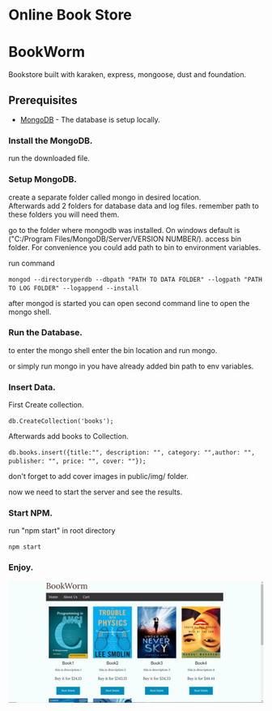 
Online Book Store
=======
# BookWorm
Bookstore built with karaken, express, mongoose, dust and foundation.

## Prerequisites

* [MongoDB](https://www.mongodb.com/download-center?jmp=nav#atlas) - The database is setup locally. 

### Install the MongoDB.

run the downloaded file.

### Setup MongoDB.

create a separate folder called mongo in desired location.  
Afterwards add 2 folders for database data and log files. remember path to these folders you will need them.

go to the folder where mongodb was installed. On windows default is ("C:/Program Files/MongoDB/Server/VERSION NUMBER/).
access bin folder. For convenience you could add path to bin to environment variables. 

run command 

`mongod --directoryperdb --dbpath "PATH TO DATA FOLDER" --logpath "PATH TO LOG FOLDER" --logappend --install`

after mongod is started you can open second command line to open the mongo shell.

### Run the Database.

to enter the mongo shell enter the bin location and run mongo. 

or simply run mongo in you have already added bin path to env variables.

### Insert Data.

First Create collection.

`db.CreateCollection('books');`

Afterwards add books to Collection. 

`db.books.insert({title:"", description: "", category: "",author: "", publisher: "", price: "", cover: ""});`

don't forget to add cover images in public/img/ folder.

now we need to start the server and see the results.

### Start NPM.

run "npm start" in root directory

`npm start`

### Enjoy.

![BookWorm](Capture.PNG?raw=true "BookWorm")


